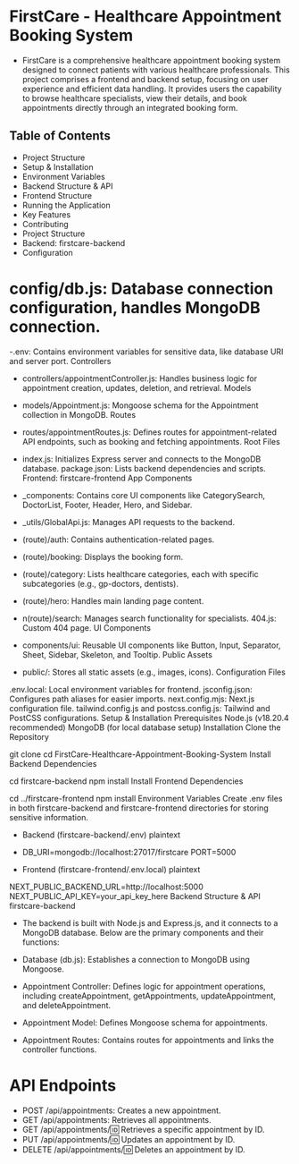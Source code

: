 # FirstCare - Healthcare Appointment Booking System
- FirstCare is a comprehensive healthcare appointment booking system designed to connect patients with various healthcare professionals. This project comprises a frontend and backend setup, focusing on user experience and efficient data handling. It provides users the capability to browse healthcare specialists, view their details, and book appointments directly through an integrated booking form.

## Table of Contents
- Project Structure
- Setup & Installation
- Environment Variables
- Backend Structure & API
- Frontend Structure
- Running the Application
- Key Features
- Contributing
- Project Structure
- Backend: firstcare-backend
- Configuration

# config/db.js: Database connection configuration, handles MongoDB connection.
-.env: Contains environment variables for sensitive data, like database URI and server port.
Controllers

- controllers/appointmentController.js: Handles business logic for appointment creation, updates, deletion, and retrieval.
Models

- models/Appointment.js: Mongoose schema for the Appointment collection in MongoDB.
Routes

- routes/appointmentRoutes.js: Defines routes for appointment-related API endpoints, such as booking and fetching appointments.
Root Files

- index.js: Initializes Express server and connects to the MongoDB database.
package.json: Lists backend dependencies and scripts.
Frontend: firstcare-frontend
App Components

- _components: Contains core UI components like CategorySearch, DoctorList, Footer, Header, Hero, and Sidebar.
- _utils/GlobalApi.js: Manages API requests to the backend.
- (route)/auth: Contains authentication-related pages.
- (route)/booking: Displays the booking form.
- (route)/category: Lists healthcare categories, each with specific subcategories (e.g., gp-doctors, dentists).
- (route)/hero: Handles main landing page content.
- n(route)/search: Manages search functionality for specialists.
404.js: Custom 404 page.
UI Components

- components/ui: Reusable UI components like Button, Input, Separator, Sheet, Sidebar, Skeleton, and Tooltip.
Public Assets

- public/: Stores all static assets (e.g., images, icons).
Configuration Files

.env.local: Local environment variables for frontend.
jsconfig.json: Configures path aliases for easier imports.
next.config.mjs: Next.js configuration file.
tailwind.config.js and postcss.config.js: Tailwind and PostCSS configurations.
Setup & Installation
Prerequisites
Node.js (v18.20.4 recommended)
MongoDB (for local database setup)
Installation
Clone the Repository


git clone <repository-url>
cd FirstCare-Healthcare-Appointment-Booking-System
Install Backend Dependencies


cd firstcare-backend
npm install
Install Frontend Dependencies


cd ../firstcare-frontend
npm install
Environment Variables
Create .env files in both firstcare-backend and firstcare-frontend directories for storing sensitive information.

- Backend (firstcare-backend/.env)
plaintext

- DB_URI=mongodb://localhost:27017/firstcare
PORT=5000
- Frontend (firstcare-frontend/.env.local)
plaintext

NEXT_PUBLIC_BACKEND_URL=http://localhost:5000
NEXT_PUBLIC_API_KEY=your_api_key_here
Backend Structure & API
firstcare-backend

- The backend is built with Node.js and Express.js, and it connects to a MongoDB database. Below are the primary components and their functions:

- Database (db.js): Establishes a connection to MongoDB using Mongoose.
- Appointment Controller: Defines logic for appointment operations, including createAppointment, getAppointments, updateAppointment, and deleteAppointment.
- Appointment Model: Defines Mongoose schema for appointments.
- Appointment Routes: Contains routes for appointments and links the controller functions.

# API Endpoints

- POST /api/appointments: Creates a new appointment.
- GET /api/appointments: Retrieves all appointments.
- GET /api/appointments/:id: Retrieves a specific appointment by ID.
- PUT /api/appointments/:id: Updates an appointment by ID.
- DELETE /api/appointments/:id: Deletes an appointment by ID.
